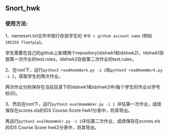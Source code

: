 ## Snort_hwk
### 使用方法:
1、namesort.txt文件中按行存放学生的  ```学号 + github account name```  (例如```205255 fleetpip```)。 

学生需要在自己的github上新建两个repository(idshwk1和idshwk2)，idshwk1存放第一次作业的test.rules，idshwk2存放第二次作业的test.rules。


2、在root下，运行```python3 readHomeWork.py -i 1```和```python3 readHomeWork.py -i 2```，获取学生的两次作业。

两次作业分别保存在当前目录下的idshwk1和idshwk2中(每个学生的作业以学号标识)。


3、然后在root下，运行```python3 evalHomeWokr.py -i 1 ```评估第一次作业，成绩保存在scores.xls的IDS Course Score hwk1分表中，将其导出。

再运行```python3 evalHomeWokr.py -i 2```评估第二次作业，成绩保存在scores.xls的IDS Course Score hwk2分表中，将其导出。
